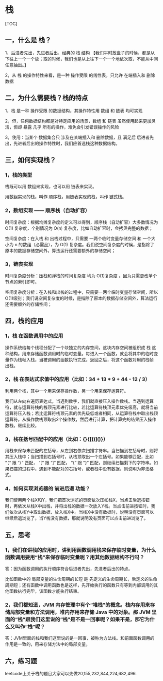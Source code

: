 # 栈

[TOC]

## 一，什么是 栈？

1，后进者先出，先进者后出，经典的 栈 结构 【我们平时放盘子的时候，都是从下往上一个一个放；取的时候，我们也是从上往下一个一个地依次取，不能从中间任意抽出。】

2，从 栈 的操作特性来看，是一种 操作受限 的线性表，只允许 在端插入和 删除数据

## 二，为什么需要栈？栈的特点

1，栈 是一种 操作受限 的数据结构，其操作特性用 数组 和 链表 均可实现

2，但，任何数据结构都是对特定应用的场景，数组 和 链表 虽然使用起来更加灵活，但却 暴露 几乎 所有的操作，难免会引发错误操作的风险

3，使用：当某个 数据集合只 涉及在某端插入和 删除数据，且 满足后 后进者先出，先进者后出的操作特性时，我们应首选栈这种数据结构。

## 三，如何实现栈？

### 1，栈的类型

栈既可以用 数组来实现，也可以用 链表来实现。

用数组实现的栈，叫作 顺序栈，用链表实现的栈，叫作 链式栈。

### 2，数组实现 —— 顺序栈（自动扩容）

时间复杂度：根据均摊复杂度的定义可以得到，顺序栈（自动扩容）大多数情况为 O(1) 复杂度，个别情况为 O(n) 复杂度，比如自动扩容时，会拷贝完整的数据；

空间复杂度：在入栈 和 出栈过程中，只需要 一两个临时变量存储空间 和 一个大小为 n 的数组（必需品），为 O(1) 复杂度。我们说空间复杂度的时候，是指除了原本的数据存储空间外，算法运行还需要额外的存储空间；

### 3，链表实现

时间复杂度分析：压栈和弹栈的时间复杂度 均为 O(1)复杂度 ，因为只需更改单个节点的索引即可。

空间复杂度分析：在入栈和出栈的过程中，只需要一两个临时变量存储空间，所以O(1)级别；我们说空间复杂度的时候，是指除了原本的数据存储空间外，算法运行还需要额外的存储空间；

## 四，栈的应用

### 1，栈 在函数调用中的应用

操作系统给每个线程分配了一个块独立的内存空间，这块内存空间被组织成 栈 这种结构，用来存储函数调用时的临时变量。每进入一个函数，就会将其中的临时变量作为栈帧入栈，当被调用的函数执行完成，返回之后，将这个函数对用的栈帧 出栈。

### 2，栈 在表达式求值中的应用（比如：34 + 13 * 9 + 44 - 12 / 3）

利用两个栈，其中一个用来保存操作数，另一个用来保存运算符。

我们从左向右遍历表达式，当遇到数字，我们就直接压入操作数栈。当遇到运算符，就与运算符栈的栈顶元素进行比较，若比运算符栈顶元素优先级高，就将当前运算符压入栈；若比运算符栈顶元素的优先级低或者相同，从运算符栈中取出栈顶运算符，从操作数栈顶取出2个操作数，然后进行计算，把计算完的结果压入操作数栈，继续比较。

### 3，栈在括号匹配中的应用（比如：{}{\[()]()}）

用栈来保存未匹配的左括号，从左到右依次扫描字符串。当扫描到左括号时，则将其压入栈中；当扫描到右括号时，从栈顶取出一个左括号。如果能够匹配，比如 “（“ 跟 “）”  匹配， “[” 跟 “]” 匹配， “{” 跟 "}”  匹配，则继续扫描剩下的字符串。如果扫描的过程中，遇到不能配对的右括号，或者栈中没有数据，则说明为非法格式。

### 4，如何实现浏览器的 前进后退 功能？

我们使用两个栈X和Y，我们把首次浏览的页面依次压如栈X，当点击后退按钮时，再依次从栈X中出栈，并将出栈的数据一次放入Y栈。当点击前进按钮时，我们依次从栈Y中取出数据，放入栈X中。当栈X中没有数据时，说明没有页面可以继续后退浏览了。当Y栈没有数据，那就说明没有页面可以点击前进浏览了。

## 五，思考

### 1，我们在讲栈的应用时，讲到用函数调用栈来保存临时变量，为什么函数调用要用“栈”来保存临时变量呢？用其他数据结构不行吗？

答：因为函数调用的执行顺序符合后进者先出，先进者后出的特点。

比如函数中的 局部变量的生命周期的长短 是 先定义的生命周期长，后定义的生命周期短；还有函数中调用函数也是这样，先开始执行的函数只有等到内部调用的其他函数执行完毕，该函数才能执行结束。

### 2，我们都知道，JVM 内存管理中有个“堆栈”的概念。栈内存用来存储局部变量和方法调用，堆内存用来存储 Java 中的对象。那 JVM 里面的“栈”跟我们这里说的“栈”是不是一回事呢？如果不是，那它为什么又叫作“栈”呢？

答：JVM里面的栈和我们这里说的是一回事，被称为方法栈。和前面函数调用的作用是一致的，用来存储方法中的局部变量。  

## 六，练习题

leetcode上关于栈的题目大家可以先做20,155,232,844,224,682,496.